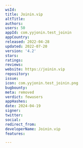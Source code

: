 ```yaml
---
wsId: 
title: Joinin.vip
altTitle: 
authors: 
users: 50
appId: com.yyjonin.test_joinin
appCountry: 
released: 2022-04-28
updated: 2022-07-20
version: '4.2'
stars: 
ratings: 
reviews: 
website: https://joinin.vip
repository: 
issue: 
icon: com.yyjonin.test_joinin.png
bugbounty: 
meta: removed
verdict: fewusers
appHashes: 
date: 2024-04-19
signer: 
twitter: 
social: 
redirect_from: 
developerName: Joinin.vip
features: 

---
```



